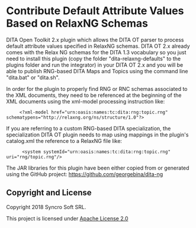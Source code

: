 # Contribute Default Attribute Values Based on RelaxNG Schemas
DITA Open Toolkit 2.x plugin which allows the DITA OT parser to process default attribute values specified in RelaxNG schemas.
DITA OT 2.x already comes with the Relax NG schemas for the DITA 1.3 vocabulary so you just need to install this plugin (copy the folder "dita-relaxng-defaults" to the plugins folder and run the integrator) in your DITA OT 2.x and you will be able to publish RNG-based DITA Maps and Topics using the command line "dita.bat" or "dita.sh".

In order for the plugin to properly find RNG or RNC schemas associated to the XML documents, they need to be referenced at the beginning of the XML documents using the xml-model processing instruction like:

         <?xml-model href="urn:oasis:names:tc:dita:rng:topic.rng" schematypens="http://relaxng.org/ns/structure/1.0"?>
         
If you are referring to a custom RNG-based DITA specialization, the specialization DITA OT plugin needs to map using <system> mappings in the plugin's catalog.xml the reference to a RelaxNG file like:
  
          <system systemId="urn:oasis:names:tc:dita:rng:topic.rng" uri="rng/topic.rng"/>

The JAR libraries for this plugin have been either copied from or generated using the GitHub project:
https://github.com/georgebina/dita-ng

Copyright and License
---------------------
Copyright 2018 Syncro Soft SRL.

This project is licensed under [Apache License 2.0](https://github.com/oxygenxml/dita-relaxng-defaults/blob/master/LICENSE)
